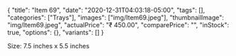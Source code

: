 {
    "title": "Item 69",
    "date": "2020-12-31T04:03:18-05:00",
    "tags": [],
    "categories": ["Trays"],
    "images": ["img/Item69.jpeg"],
    "thumbnailImage": "img/Item69.jpeg",
    "actualPrice": "₹ 450.00",
    "comparePrice": "",
    "inStock": true,
    "options": {},
    "variants": []
}


Size: 7.5 inches x 5.5 inches